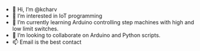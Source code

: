 - 👋 Hi, I’m @kcharv
- 👀 I’m interested in IoT programming
- 🌱 I’m currently learning Arduino controlling step machines with high and low limit switches.
- 💞️ I’m looking to collaborate on Arduino and Python scripts.
- 📫 Email is the best contact

<!---
kcharv/kcharv is a ✨ special ✨ repository because its `README.md` (this file) appears on your GitHub profile.
You can click the Preview link to take a look at your changes.
--->
